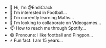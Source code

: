- 👋 Hi, I’m @EndiCrack
- 👀 I’m interested in Football...
- 🌱 I’m currently learning Maths...
- 💞️ I’m looking to collaborate on Videogames...
- 📫 How to reach me through Spotify...
- 😄 Pronouns: I like football and Pingpon...
- ⚡ Fun fact: I am 15 years...

<!---
EndiCrack/EndiCrack is a ✨ special ✨ repository because its `README.md` (this file) appears on your GitHub profile.
You can click the Preview link to take a look at your changes.
--->
